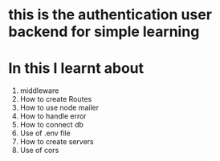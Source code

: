 # this is the authentication user backend for simple learning  


# In this I learnt about 

1. middleware 
2. How to create Routes
3. How to use node mailer 
4. How to handle error 
5. How to connect db 
6. Use of .env file
7. How to  create servers 
8. Use of cors 


